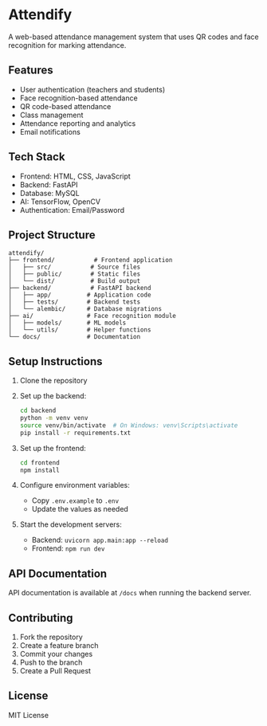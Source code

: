 # Attendify

A web-based attendance management system that uses QR codes and face recognition for marking attendance.

## Features

- User authentication (teachers and students)
- Face recognition-based attendance
- QR code-based attendance
- Class management
- Attendance reporting and analytics
- Email notifications

## Tech Stack

- Frontend: HTML, CSS, JavaScript
- Backend: FastAPI
- Database: MySQL
- AI: TensorFlow, OpenCV
- Authentication: Email/Password

## Project Structure

```
attendify/
├── frontend/           # Frontend application
│   ├── src/           # Source files
│   ├── public/        # Static files
│   └── dist/          # Build output
├── backend/           # FastAPI backend
│   ├── app/          # Application code
│   ├── tests/        # Backend tests
│   └── alembic/      # Database migrations
├── ai/               # Face recognition module
│   ├── models/       # ML models
│   └── utils/        # Helper functions
└── docs/             # Documentation
```

## Setup Instructions

1. Clone the repository
2. Set up the backend:
   ```bash
   cd backend
   python -m venv venv
   source venv/bin/activate  # On Windows: venv\Scripts\activate
   pip install -r requirements.txt
   ```

3. Set up the frontend:
   ```bash
   cd frontend
   npm install
   ```

4. Configure environment variables:
   - Copy `.env.example` to `.env`
   - Update the values as needed

5. Start the development servers:
   - Backend: `uvicorn app.main:app --reload`
   - Frontend: `npm run dev`

## API Documentation

API documentation is available at `/docs` when running the backend server.

## Contributing

1. Fork the repository
2. Create a feature branch
3. Commit your changes
4. Push to the branch
5. Create a Pull Request

## License

MIT License

